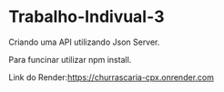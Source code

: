# Trabalho-Indivual-3
Criando uma API utilizando Json Server.

Para funcinar utilizar npm install.


Link do Render:https://churrascaria-cpx.onrender.com
